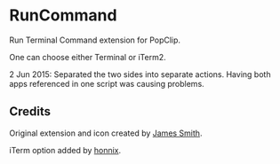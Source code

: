 RunCommand
==============

Run Terminal Command extension for PopClip.

One can choose either Terminal or iTerm2.

2 Jun 2015: Separated the two sides into separate actions. Having both apps referenced in one script was causing problems.

Credits
-------
Original extension and icon created by [James Smith](https://twitter.com/smithjw/status/244757999665700864).

iTerm option added by [honnix](https://github.com/honnix).

